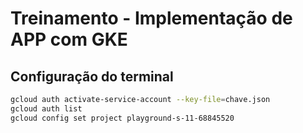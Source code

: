 # Treinamento - Implementação de APP com GKE

## Configuração do terminal

```sh
gcloud auth activate-service-account --key-file=chave.json
gcloud auth list
gcloud config set project playground-s-11-68845520

```


